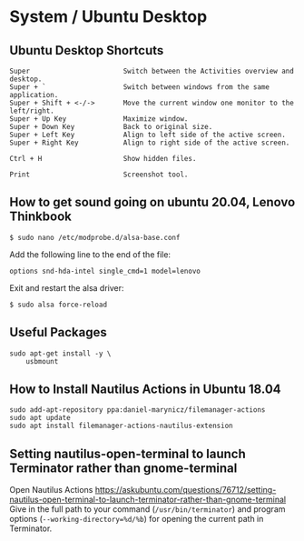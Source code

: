 # System / Ubuntu Desktop

## Ubuntu Desktop Shortcuts

```
Super                       Switch between the Activities overview and desktop.
Super + `                   Switch between windows from the same application.
Super + Shift + <-/->       Move the current window one monitor to the left/right.
Super + Up Key              Maximize window.
Super + Down Key            Back to original size.
Super + Left Key            Align to left side of the active screen.
Super + Right Key           Align to right side of the active screen.

Ctrl + H                    Show hidden files.

Print                       Screenshot tool.
```


## How to get sound going on ubuntu 20.04, Lenovo Thinkbook

```
$ sudo nano /etc/modprobe.d/alsa-base.conf
```

Add the following line to the end of the file:
```
options snd-hda-intel single_cmd=1 model=lenovo
```

Exit and restart the alsa driver:
```
$ sudo alsa force-reload
```

## Useful Packages

```
sudo apt-get install -y \
    usbmount
```

## How to Install Nautilus Actions in Ubuntu 18.04

```
sudo add-apt-repository ppa:daniel-marynicz/filemanager-actions
sudo apt update
sudo apt install filemanager-actions-nautilus-extension
```

## Setting nautilus-open-terminal to launch Terminator rather than gnome-terminal
Open Nautilus Actions
https://askubuntu.com/questions/76712/setting-nautilus-open-terminal-to-launch-terminator-rather-than-gnome-terminal
Give in the full path to your command (`/usr/bin/terminator`) and program options (`--working-directory=%d/%b`) for opening the current path in Terminator.
